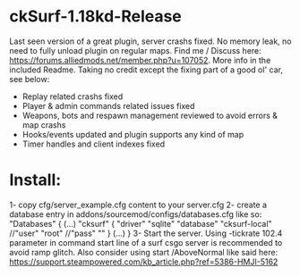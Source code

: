 # ckSurf-1.18kd-Release
  Last seen version of a great plugin, server crashs fixed.
  No memory leak, no need to fully unload plugin on regular maps.
  Find me / Discuss here: https://forums.alliedmods.net/member.php?u=107052. More info in the included Readme.
  Taking no credit except the fixing part of a good ol' car, see below:
  - Replay related crashs fixed
  - Player & admin commands related issues fixed
  - Weapons, bots and respawn management reviewed to avoid errors & map crashs
  - Hooks/events updated and plugin supports any kind of map
  - Timer handles and client indexes fixed
  
#
# Install:
  
  1- copy cfg/server_example.cfg content to your server.cfg
  2- create a database entry in addons/sourcemod/configs/databases.cfg like so:
  "Databases"
  {
  (...)
	  "cksurf"
	  {
		  "driver"			"sqlite"
		  "database"			"cksurf-local"
		  //"user"			"root"
		  //"pass"			""
	  }
  (...)
  }
  3- Start the server. Using -tickrate 102.4 parameter in command start line of a surf csgo server is recommended to avoid ramp glitch.
     Also consider using start /AboveNormal like said here: https://support.steampowered.com/kb_article.php?ref=5386-HMJI-5162
#
